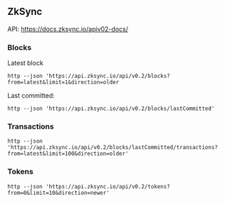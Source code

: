 ## ZkSync

API: https://docs.zksync.io/apiv02-docs/

### Blocks

Latest block

```
http --json 'https://api.zksync.io/api/v0.2/blocks?from=latest&limit=1&direction=older
```

Last committed:
```
http --json 'https://api.zksync.io/api/v0.2/blocks/lastCommitted'
```

### Transactions

```
http --json 'https://api.zksync.io/api/v0.2/blocks/lastCommitted/transactions?from=latest&limit=100&direction=older'
```


### Tokens

```
http --json 'https://api.zksync.io/api/v0.2/tokens?from=0&limit=10&direction=newer'
```




